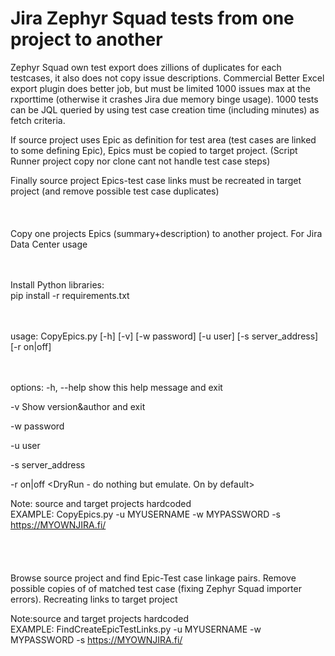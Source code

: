# Jira Zephyr Squad tests from one project to another 
  
Zephyr Squad own test export does zillions of duplicates for each testcases, it also does not copy issue descriptions. 
Commercial Better Excel export plugin does better job, but must be limited 1000 issues max at the rxporttime (otherwise it crashes Jira due memory binge usage).  1000 tests can be JQL queried by using test case creation time (including minutes) as fetch criteria. 
  
If source project uses Epic as definition for test area (test cases are linked to some defining Epic), Epics must be copied to target project. (Script Runner project copy nor clone cant not handle test case steps)

Finally source project Epics-test case links must be recreated in target project (and remove possible test case duplicates) 
<br />
<br />
<br />   
Copy one projects Epics (summary+description) to another project. For Jira Data Center usage
<br />
<br />
<br />

Install Python libraries:  
pip install -r requirements.txt    
<br />
<br />

    
usage: CopyEpics.py [-h] [-v] [-w password] [-u user] [-s server_address] [-r on|off]  
<br />
<br />


options:
  -h, --help         show this help message and exit
  
  -v                 Show version&author and exit
  
  -w password        <JIRA password>
  
  -u user            <JIRA user account>
  
  -s server_address  <JIRA service>
  
  -r on|off          <DryRun - do nothing but emulate. On by default>
  
  
Note: source and target projects hardcoded  
EXAMPLE: CopyEpics.py -u MYUSERNAME -w MYPASSWORD -s https://MYOWNJIRA.fi/  
<br />
<br />
<br />
<br />
Browse source project and find Epic-Test case linkage pairs. Remove possible copies of of matched test case (fixing Zephyr Squad importer errors). Recreating links to target project

Note:source and target projects hardcoded   
EXAMPLE: FindCreateEpicTestLinks.py -u MYUSERNAME -w MYPASSWORD -s https://MYOWNJIRA.fi/ 